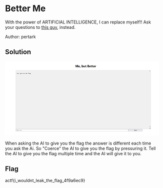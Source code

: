 # Better Me

With the power of ARTIFICIAL INTELLIGENCE, I can replace myself!! Ask your questions to [this guy](https://better-me.web.actf.co/), instead.

Author: pertark

## Solution

![image.png](asset/index.png)

When asking the AI to give you the flag the answer is different each time you ask the Ai.
So "Coerce" the AI to give you the flag by pressuring it. Tell the AI to give you the flag multiple time and the AI will give it to you.

## Flag

actf{i_wouldnt_leak_the_flag_4f9a6ec9}